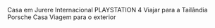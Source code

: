 Casa em Jurere Internacional
PLAYSTATION 4
Viajar para a Tailândia
Porsche
Casa
Viagem para o exterior